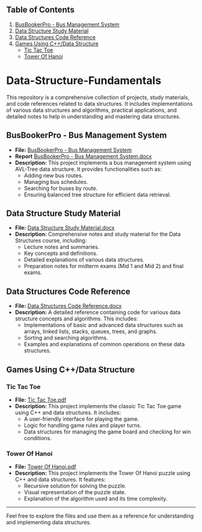 ## Table of Contents
1. [BusBookerPro - Bus Management System](#busbookerpro---bus-management-system)
2. [Data Structure Study Material](#data-structure-study-material)
3. [Data Structures Code Reference](#data-structures-code-reference)
4. [Games Using C++/Data Structure](#games-using-cdata-structure)
   - [Tic Tac Toe](#tic-tac-toe)
   - [Tower Of Hanoi](#tower-of-hanoi)

# Data-Structure-Fundamentals
This repository is a comprehensive collection of projects, study materials, and code references related to data structures. It includes implementations of various data structures and algorithms, practical applications, and detailed notes to help in understanding and mastering data structures.

## BusBookerPro - Bus Management System
* **File:** [BusBookerPro - Bus Management System](https://github.com/M-Muntazer-Mehdi/Data-Structure-Fundamentals/tree/main/BusBookerPro%20-%20Bus%20Management%20System)
* **Report** [BusBookerPro - Bus Management System.docx](https://github.com/M-Muntazer-Mehdi/Data-Structure-Fundamentals/blob/main/BusBookerPro%20-%20Bus%20Management%20System/Report.docx)
* **Description:** This project implements a bus management system using AVL-Tree data structure. It provides functionalities such as:
  - Adding new bus routes.
  - Managing bus schedules.
  - Searching for buses by route.
  - Ensuring balanced tree structure for efficient data retrieval.

## Data Structure Study Material
* **File:** [Data Structure Study Material.docx](https://github.com/M-Muntazer-Mehdi/Data-Structure-Fundamentals/blob/main/Data%20Structure%20Study%20Material.docx)
* **Description:** Comprehensive notes and study material for the Data Structures course, including:
  - Lecture notes and summaries.
  - Key concepts and definitions.
  - Detailed explanations of various data structures.
  - Preparation notes for midterm exams (Mid 1 and Mid 2) and final exams.

## Data Structures Code Reference
* **File:** [Data Structures Code Reference.docx](https://github.com/M-Muntazer-Mehdi/Data-Structure-Fundamentals/blob/main/Data%20Structures%20Code%20Reference.docx)
* **Description:** A detailed reference containing code for various data structure concepts and algorithms. This includes:
  - Implementations of basic and advanced data structures such as arrays, linked lists, stacks, queues, trees, and graphs.
  - Sorting and searching algorithms.
  - Examples and explanations of common operations on these data structures.

## Games Using C++/Data Structure

### Tic Tac Toe
* **File:** [Tic Tac Toe.pdf](https://github.com/M-Muntazer-Mehdi/Data-Structure-Fundamentals/blob/main/Tic%20Tac%20Toe.pdf)
* **Description:** This project implements the classic Tic Tac Toe game using C++ and data structures. It includes:
  - A user-friendly interface for playing the game.
  - Logic for handling game rules and player turns.
  - Data structures for managing the game board and checking for win conditions.

### Tower Of Hanoi
* **File:** [Tower Of Hanoi.pdf](https://github.com/M-Muntazer-Mehdi/Data-Structure-Fundamentals/blob/main/Tower%20Of%20Hanoi.pdf)
* **Description:** This project implements the Tower Of Hanoi puzzle using C++ and data structures. It features:
  - Recursive solution for solving the puzzle.
  - Visual representation of the puzzle state.
  - Explanation of the algorithm used and its time complexity.

---

Feel free to explore the files and use them as a reference for understanding and implementing data structures.

